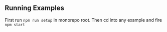 ## Running Examples

First run `npm run setup` in monorepo root. Then cd into any example and fire `npm start`
